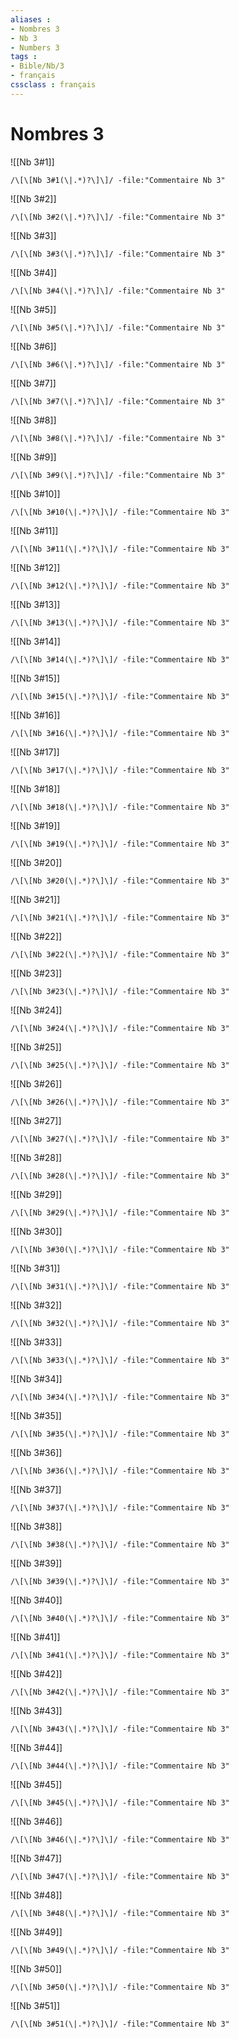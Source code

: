 ```yaml
---
aliases : 
- Nombres 3
- Nb 3
- Numbers 3
tags : 
- Bible/Nb/3
- français
cssclass : français
---
```


# Nombres 3

![[Nb 3#1]]

```query
/\[\[Nb 3#1(\|.*)?\]\]/ -file:"Commentaire Nb 3"
```

![[Nb 3#2]]

```query
/\[\[Nb 3#2(\|.*)?\]\]/ -file:"Commentaire Nb 3"
```

![[Nb 3#3]]

```query
/\[\[Nb 3#3(\|.*)?\]\]/ -file:"Commentaire Nb 3"
```

![[Nb 3#4]]

```query
/\[\[Nb 3#4(\|.*)?\]\]/ -file:"Commentaire Nb 3"
```

![[Nb 3#5]]

```query
/\[\[Nb 3#5(\|.*)?\]\]/ -file:"Commentaire Nb 3"
```

![[Nb 3#6]]

```query
/\[\[Nb 3#6(\|.*)?\]\]/ -file:"Commentaire Nb 3"
```

![[Nb 3#7]]

```query
/\[\[Nb 3#7(\|.*)?\]\]/ -file:"Commentaire Nb 3"
```

![[Nb 3#8]]

```query
/\[\[Nb 3#8(\|.*)?\]\]/ -file:"Commentaire Nb 3"
```

![[Nb 3#9]]

```query
/\[\[Nb 3#9(\|.*)?\]\]/ -file:"Commentaire Nb 3"
```

![[Nb 3#10]]

```query
/\[\[Nb 3#10(\|.*)?\]\]/ -file:"Commentaire Nb 3"
```

![[Nb 3#11]]

```query
/\[\[Nb 3#11(\|.*)?\]\]/ -file:"Commentaire Nb 3"
```

![[Nb 3#12]]

```query
/\[\[Nb 3#12(\|.*)?\]\]/ -file:"Commentaire Nb 3"
```

![[Nb 3#13]]

```query
/\[\[Nb 3#13(\|.*)?\]\]/ -file:"Commentaire Nb 3"
```

![[Nb 3#14]]

```query
/\[\[Nb 3#14(\|.*)?\]\]/ -file:"Commentaire Nb 3"
```

![[Nb 3#15]]

```query
/\[\[Nb 3#15(\|.*)?\]\]/ -file:"Commentaire Nb 3"
```

![[Nb 3#16]]

```query
/\[\[Nb 3#16(\|.*)?\]\]/ -file:"Commentaire Nb 3"
```

![[Nb 3#17]]

```query
/\[\[Nb 3#17(\|.*)?\]\]/ -file:"Commentaire Nb 3"
```

![[Nb 3#18]]

```query
/\[\[Nb 3#18(\|.*)?\]\]/ -file:"Commentaire Nb 3"
```

![[Nb 3#19]]

```query
/\[\[Nb 3#19(\|.*)?\]\]/ -file:"Commentaire Nb 3"
```

![[Nb 3#20]]

```query
/\[\[Nb 3#20(\|.*)?\]\]/ -file:"Commentaire Nb 3"
```

![[Nb 3#21]]

```query
/\[\[Nb 3#21(\|.*)?\]\]/ -file:"Commentaire Nb 3"
```

![[Nb 3#22]]

```query
/\[\[Nb 3#22(\|.*)?\]\]/ -file:"Commentaire Nb 3"
```

![[Nb 3#23]]

```query
/\[\[Nb 3#23(\|.*)?\]\]/ -file:"Commentaire Nb 3"
```

![[Nb 3#24]]

```query
/\[\[Nb 3#24(\|.*)?\]\]/ -file:"Commentaire Nb 3"
```

![[Nb 3#25]]

```query
/\[\[Nb 3#25(\|.*)?\]\]/ -file:"Commentaire Nb 3"
```

![[Nb 3#26]]

```query
/\[\[Nb 3#26(\|.*)?\]\]/ -file:"Commentaire Nb 3"
```

![[Nb 3#27]]

```query
/\[\[Nb 3#27(\|.*)?\]\]/ -file:"Commentaire Nb 3"
```

![[Nb 3#28]]

```query
/\[\[Nb 3#28(\|.*)?\]\]/ -file:"Commentaire Nb 3"
```

![[Nb 3#29]]

```query
/\[\[Nb 3#29(\|.*)?\]\]/ -file:"Commentaire Nb 3"
```

![[Nb 3#30]]

```query
/\[\[Nb 3#30(\|.*)?\]\]/ -file:"Commentaire Nb 3"
```

![[Nb 3#31]]

```query
/\[\[Nb 3#31(\|.*)?\]\]/ -file:"Commentaire Nb 3"
```

![[Nb 3#32]]

```query
/\[\[Nb 3#32(\|.*)?\]\]/ -file:"Commentaire Nb 3"
```

![[Nb 3#33]]

```query
/\[\[Nb 3#33(\|.*)?\]\]/ -file:"Commentaire Nb 3"
```

![[Nb 3#34]]

```query
/\[\[Nb 3#34(\|.*)?\]\]/ -file:"Commentaire Nb 3"
```

![[Nb 3#35]]

```query
/\[\[Nb 3#35(\|.*)?\]\]/ -file:"Commentaire Nb 3"
```

![[Nb 3#36]]

```query
/\[\[Nb 3#36(\|.*)?\]\]/ -file:"Commentaire Nb 3"
```

![[Nb 3#37]]

```query
/\[\[Nb 3#37(\|.*)?\]\]/ -file:"Commentaire Nb 3"
```

![[Nb 3#38]]

```query
/\[\[Nb 3#38(\|.*)?\]\]/ -file:"Commentaire Nb 3"
```

![[Nb 3#39]]

```query
/\[\[Nb 3#39(\|.*)?\]\]/ -file:"Commentaire Nb 3"
```

![[Nb 3#40]]

```query
/\[\[Nb 3#40(\|.*)?\]\]/ -file:"Commentaire Nb 3"
```

![[Nb 3#41]]

```query
/\[\[Nb 3#41(\|.*)?\]\]/ -file:"Commentaire Nb 3"
```

![[Nb 3#42]]

```query
/\[\[Nb 3#42(\|.*)?\]\]/ -file:"Commentaire Nb 3"
```

![[Nb 3#43]]

```query
/\[\[Nb 3#43(\|.*)?\]\]/ -file:"Commentaire Nb 3"
```

![[Nb 3#44]]

```query
/\[\[Nb 3#44(\|.*)?\]\]/ -file:"Commentaire Nb 3"
```

![[Nb 3#45]]

```query
/\[\[Nb 3#45(\|.*)?\]\]/ -file:"Commentaire Nb 3"
```

![[Nb 3#46]]

```query
/\[\[Nb 3#46(\|.*)?\]\]/ -file:"Commentaire Nb 3"
```

![[Nb 3#47]]

```query
/\[\[Nb 3#47(\|.*)?\]\]/ -file:"Commentaire Nb 3"
```

![[Nb 3#48]]

```query
/\[\[Nb 3#48(\|.*)?\]\]/ -file:"Commentaire Nb 3"
```

![[Nb 3#49]]

```query
/\[\[Nb 3#49(\|.*)?\]\]/ -file:"Commentaire Nb 3"
```

![[Nb 3#50]]

```query
/\[\[Nb 3#50(\|.*)?\]\]/ -file:"Commentaire Nb 3"
```

![[Nb 3#51]]

```query
/\[\[Nb 3#51(\|.*)?\]\]/ -file:"Commentaire Nb 3"
```

